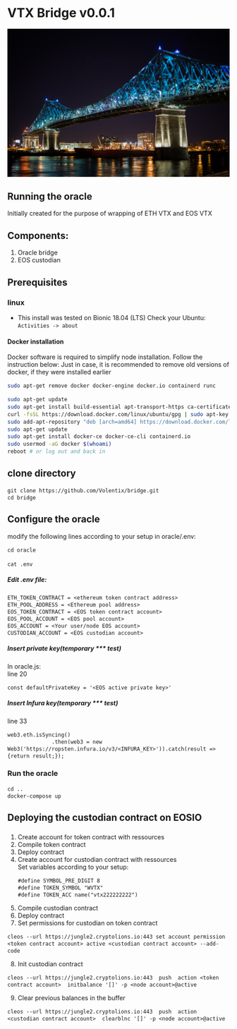 # VTX Bridge v0.0.1
![image](doc/abs2rel.jpg)
## Running the oracle
Initially created for the purpose of wrapping of ETH VTX and EOS VTX
## Components:
1. Oracle bridge 
2. EOS custodian

## Prerequisites
### linux
- This install was tested on Bionic 18.04 (LTS)
Check your Ubuntu: `Activities -> about`
#### Docker installation
Docker software is required to simplify node installation.
Follow the instruction below:
Just in case, it is recommended to remove old versions of docker, if they were installed earlier
```bash
sudo apt-get remove docker docker-engine docker.io containerd runc
```
```bash
sudo apt-get update
sudo apt-get install build-essential apt-transport-https ca-certificates curl gnupg-agent software-properties-common
curl -fsSL https://download.docker.com/linux/ubuntu/gpg | sudo apt-key add -
sudo add-apt-repository "deb [arch=amd64] https://download.docker.com/linux/ubuntu $(lsb_release -cs) stable"
sudo apt-get update
sudo apt-get install docker-ce docker-ce-cli containerd.io
sudo usermod -aG docker $(whoami)
reboot # or log out and back in
```
## clone directory
```
git clone https://github.com/Volentix/bridge.git
cd bridge
```
## Configure the oracle
modify the following lines according to your setup in
oracle/.env:
```
cd oracle

cat .env

```
##### Edit .env file:
```
ETH_TOKEN_CONTRACT = <ethereum token contract address>
ETH_POOL_ADDRESS = <Ethereum pool address>
EOS_TOKEN_CONTRACT = <EOS token contract account>
EOS_POOL_ACCOUNT = <EOS pool account>
EOS_ACCOUNT = <Your user/node EOS account>
CUSTODIAN_ACCOUNT = <EOS custodian account>
```
##### Insert private key(temporary *** test)
In oracle.js:\
line 20
```
const defaultPrivateKey = '<EOS active private key>'
```
##### Insert Infura key(temporary *** test)
line 33
```
web3.eth.isSyncing()
              .then(web3 = new Web3('https://ropsten.infura.io/v3/<INFURA_KEY>')).catch(result => {return result;});
```
    
### Run the oracle

```
cd ..
docker-compose up
```
## Deploying the custodian contract on EOSIO
###
1. Create account for token contract with ressources
2. Compile token contract
3. Deploy contract
4. Create account for custodian contract with ressources\
   Set variables according to your setup:
    ```
    #define SYMBOL_PRE_DIGIT 8
    #define TOKEN_SYMBOL "WVTX"
    #define TOKEN_ACC name("vtx222222222")
    ``` 
5. Compile custodian contract
6. Deploy contract
7. Set permissions for custodian on token contract
```
cleos --url https://jungle2.cryptolions.io:443 set account permission <token contract account> active <custodian contract account> --add-code
```
8. Init custodian contract
```
cleos --url https://jungle2.cryptolions.io:443  push  action <token contract account>  initbalance '[]' -p <node account>@active
```
9. Clear previous balances in the buffer
```
cleos --url https://jungle2.cryptolions.io:443  push  action <custodian contract account>  clearblnc '[]' -p <node account>@active
```




